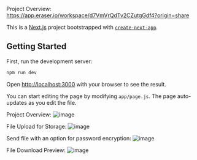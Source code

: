 Project Overview:
https://app.eraser.io/workspace/d7VmVrQdTv2CZutgGdf4?origin=share

This is a [Next.js](https://nextjs.org/) project bootstrapped with [`create-next-app`](https://github.com/vercel/next.js/tree/canary/packages/create-next-app).

## Getting Started

First, run the development server:

```bash
npm run dev
```

Open [http://localhost:3000](http://localhost:3000) with your browser to see the result.

You can start editing the page by modifying `app/page.js`. The page auto-updates as you edit the file.

Project Overview:
![image](https://github.com/VarunShukla07/CustosCloud/assets/94779584/c1c902c0-b242-4c9e-9d84-457da185ffc2)

File Upload for Storage:
![image](https://github.com/VarunShukla07/CustosCloud/assets/94779584/b607cf30-eedc-492f-8ad7-93fde9c452f9)

Send file with an option for password encryption:
![image](https://github.com/VarunShukla07/CustosCloud/assets/94779584/aa111465-f260-4cae-95b6-24c7631bc3b5)

File Download Preview:
![image](https://github.com/VarunShukla07/CustosCloud/assets/94779584/a8231575-40ad-4250-b65c-a9568a8b89db)

